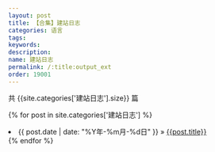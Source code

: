 ```yaml
---
layout: post
title: 【合集】建站日志
categories: 语言
tags:
keywords:
description:
name: 建站日志
permalink: /:title:output_ext
order: 19001
---
```


共 {{site.categories['建站日志'].size}} 篇


{% for post in site.categories['建站日志'] %}
  <li>
    <span>{{ post.date | date: "%Y年-%m月-%d日" }}</span> &raquo;
    <a href="{{ post.url }}" class="pjaxlink">{{post.title}}</a>
  </li>
{% endfor %}
